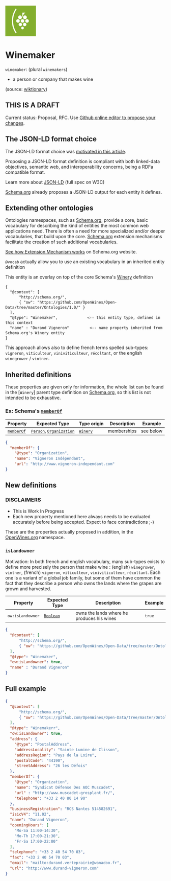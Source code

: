 
![OpenWines](https://raw.githubusercontent.com/OpenWines/Resources/master/elements/favicons/android-icon-96x96.png)

# Winemaker

`winemaker`: (plural `winemakers`)

- a person or company that makes wine

(source: [wiktionary](https://en.wiktionary.org/wiki/winemaker))

## THIS IS A DRAFT

Current status: Proposal, RFC. Use [Github online editor to propose your changes](https://help.github.com/articles/editing-files-in-another-user-s-repository/).

## The JSON-LD format choice

The JSON-LD format choice was [motivated in this article](http://openwines.eu/data-formats.html).

Proposing a JSON-LD format definition is compliant with both linked-data objectives, semantic web, and interoperability concerns, being a RDFa compatible format.

Learn more about [JSON-LD](http://www.w3.org/TR/json-ld/) (full spec on W3C)

[Schema.org](http://schema.org) already proposes a JSON-LD output for each entity it defines.

## Extending other ontologies

Ontologies namespaces, such as [Schema.org](http://schema.org), provide a core, basic vocabulary for describing the kind of entities the most common web applications need. There is often a need for more specialized and/or deeper vocabularies, that build upon the core. [Schema.org](http://schema.org) extension mechanisms facilitate the creation of such additional vocabularies.

[See how Extension Mechanism works](https://schema.org/docs/extension.html) on Schema.org website.

`@vocab` actually allow you to use an existing vocabulary in an inherited entity definition  

This entity is an overlay on top of the core Schema's [Winery](https://schema.org/Winery) definition

```
{
  "@context": [ 
      "http://schema.org/",
      { "ow": "https://github.com/OpenWines/Open-Data/tree/master/Ontologies/1.0/" }
  ],
  "@type": "Winemaker",             <-- this entity type, defined in this context
  "name" : "Durand Vigneron"         <-- name property inherited from Schema.org's Winery entity
}
```

This approach allows also to define french terms spelled sub-types: `vigneron`, `viticulteur`, `viniviticulteur`, `récoltant`, or the english `winegrower` / `vintner`.

## Inherited definitions

These properties are given only for information, the whole list can be found in the [`Winery`] parent type definition on [Schema.org](https://schema.org), so this list is not intended to be exhaustive.

### Ex: Schema's [`memberOf`](https://schema.org/memberOf)

Property    | Expected Type               | Type origin                        | Description | Example
----------- | --------------------------- | ---------------------------------- | ----------- | -------
[`memberOf`](https://schema.org/memberOf) | [`Person`](https://schema.org/Person), [`Organization`](https://schema.org/Organization) | [`Winery`](https://schema.org/Winery)| memberships | see below

```json
{
  "memberOf": {
    "@type": "Organization",
    "name": "Vigneron Indépendant",
    "url": "http://www.vigneron-independant.com"
}
```

## New definitions

### DISCLAIMERS

- This is Work In Progress
- Each new property mentioned here always needs to be evaluated accurately before being accepted. Expect to face contradictions ;-) 

These are the properties actually proposed in addition, in the [OpenWines.org](http://openwines.org) namespace.

### `isLandowner`

Motivation: In both french and english vocabulary, many sub-types exists to define more precisely the person that make wine : (english) `winegrower`, `vintner`, (french) `vigneron`, `viticulteur`, `viniviticulteur`, `récoltant`. Each one is a variant of a global job family, but some of them have common the fact that they describe a person who owns the lands where the grapes are grown and harvested.

Property    | Expected Type               | Description | Example
----------- | --------------------------- | ----------- | -------
`ow:isLandowner` | [`Boolean`](https://schema.org/Boolean) | owns the lands where he produces his wines | `true`

```json
{
  "@context": [ 
      "http://schema.org/",
      { "ow": "https://github.com/OpenWines/Open-Data/tree/master/Ontologies/1.0/" }
  ],
  "@type": "Winemaker",
  "ow:isLandowner": true,
  "name" : "Durand Vigneron"
}
```

## Full example


```json
{
  "@context": [ 
      "http://schema.org/",
      { "ow": "https://github.com/OpenWines/Open-Data/tree/master/Ontologies/1.0/" }
  ],
  "@type": "Winemakerr",
  "ow:isLandowner": true,  
  "address": {
    "@type": "PostalAddress",
    "addressLocality": "Sainte Lumine de Clisson",
    "addressRegion": "Pays de la Loire",
    "postalCode": "44190",
    "streetAddress": "26 les Défois"
  },
  "memberOf": {
    "@type": "Organization",
    "name": "Syndicat Défense Des AOC Muscadet",
    "url" : "http://www.muscadet-grosplant.fr/",
    "telephone": "+33 2 40 80 14 90"
  },
  "businessRegistration": "RCS Nantes 514582691",
  "isicV4": "11.02",
  "name": "Durand Vigneron",
  "openingHours": [
    "Mo-Sa 11:00-14:30",
    "Mo-Th 17:00-21:30",
    "Fr-Sa 17:00-22:00"
  ],
  "telephone": "+33 2 40 54 70 03",
  "fax": "+33 2 40 54 70 03",
  "email": "mailto:durand.verteprairie@wanadoo.fr",
  "url": "http://www.durand-vigneron.com"
}
```
